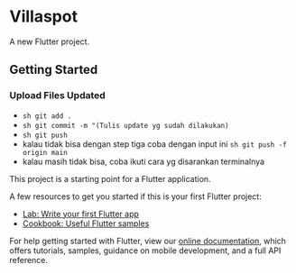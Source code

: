 # Villaspot

A new Flutter project.

## Getting Started

### Upload Files Updated
- ```sh git add . ```
- ```sh git commit -m "(Tulis update yg sudah dilakukan) ```
- ```sh git push ```
- kalau tidak bisa dengan step tiga coba dengan input ini ```sh git push -f origin main```
- kalau masih tidak bisa, coba ikuti cara yg disarankan terminalnya



This project is a starting point for a Flutter application.

A few resources to get you started if this is your first Flutter project:

- [Lab: Write your first Flutter app](https://flutter.dev/docs/get-started/codelab)
- [Cookbook: Useful Flutter samples](https://flutter.dev/docs/cookbook)

For help getting started with Flutter, view our
[online documentation](https://flutter.dev/docs), which offers tutorials,
samples, guidance on mobile development, and a full API reference.

